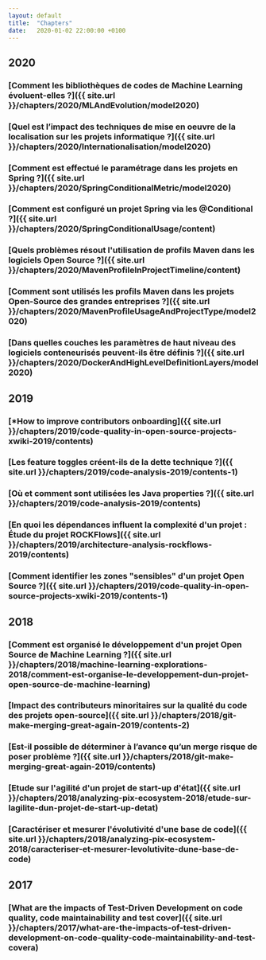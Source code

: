 ```yaml
---
layout: default
title:  "Chapters"
date:   2020-01-02 22:00:00 +0100
---
```


## 2020
### [Comment les bibliothèques de codes de Machine Learning évoluent-elles ?]({{ site.url }}/chapters/2020/MLAndEvolution/model2020)
### [Quel est l’impact des techniques de mise en oeuvre de la localisation sur les projets informatique ?]({{ site.url }}/chapters/2020/Internationalisation/model2020)
### [Comment est effectué le paramétrage dans les projets en Spring ?]({{ site.url }}/chapters/2020/SpringConditionalMetric/model2020)
### [Comment est configuré un projet Spring via les @Conditional ?]({{ site.url }}/chapters/2020/SpringConditionalUsage/content)
### [Quels problèmes résout l'utilisation de profils Maven dans les logiciels Open Source ?]({{ site.url }}/chapters/2020/MavenProfileInProjectTimeline/content)
### [Comment sont utilisés les profils Maven dans les projets Open-Source des grandes entreprises ?]({{ site.url }}/chapters/2020/MavenProfileUsageAndProjectType/model2020)
### [Dans quelles couches les paramètres de haut niveau des logiciels conteneurisés peuvent-ils être définis ?]({{ site.url }}/chapters/2020/DockerAndHighLevelDefinitionLayers/model2020)


## 2019
### [*How to improve contributors onboarding]({{ site.url }}/chapters/2019/code-quality-in-open-source-projects-xwiki-2019/contents)
### [Les feature toggles créent-ils de la dette technique ?]({{ site.url }}/chapters/2019/code-analysis-2019/contents-1)
### [Où et comment sont utilisées les Java properties ?]({{ site.url }}/chapters/2019/code-analysis-2019/contents)
### [En quoi les dépendances influent la complexité d'un projet : Étude du projet ROCKFlows]({{ site.url }}/chapters/2019/architecture-analysis-rockflows-2019/contents)
###  [Comment identifier les zones "sensibles" d'un projet Open Source ?]({{ site.url }}/chapters/2019/code-quality-in-open-source-projects-xwiki-2019/contents-1)

## 2018
###  [Comment est organisé le développement d'un projet Open Source de Machine Learning ?]({{ site.url }}/chapters/2018/machine-learning-explorations-2018/comment-est-organise-le-developpement-dun-projet-open-source-de-machine-learning)
###  [Impact des contributeurs minoritaires sur la qualité du code des projets open-source]({{ site.url }}/chapters/2018/git-make-merging-great-again-2019/contents-2)
###  [Est-il possible de déterminer à l’avance qu’un merge risque de poser problème ?]({{ site.url }}/chapters/2018/git-make-merging-great-again-2019/contents)
###  [Etude sur l'agilité d'un projet de start-up d'état]({{ site.url }}/chapters/2018/analyzing-pix-ecosystem-2018/etude-sur-lagilite-dun-projet-de-start-up-detat)
###  [Caractériser et mesurer l'évolutivité d'une base de code]({{ site.url }}/chapters/2018/analyzing-pix-ecosystem-2018/caracteriser-et-mesurer-levolutivite-dune-base-de-code)

## 2017
###  [What are the impacts of Test-Driven Development on code quality, code maintainability and test cover]({{ site.url }}/chapters/2017/what-are-the-impacts-of-test-driven-development-on-code-quality-code-maintainability-and-test-covera)
